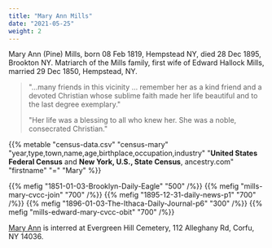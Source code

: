 ```yaml
---
title: "Mary Ann Mills"
date: "2021-05-25"
weight: 2
---
```


Mary Ann (Pine) Mills, born 08 Feb 1819, Hempstead NY, died 28 Dec 1895, Brookton NY. Matriarch of the Mills family, first wife of Edward Hallock Mills, married 29 Dec 1850, Hempstead, NY.

<!--more-->

<blockquote>
<p>"...many friends in this vicinity ... remember her as a kind friend and a devoted Christian whose sublime faith made her life beautiful and to the last degree exemplary."
</p>
<p>
"Her life was a blessing to all who knew her. She was a noble, consecrated Christian."
</p>
</blockquote>

{{% metable "census-data.csv" "census-mary" "year,type,town,name,age,birthplace,occupation,industry" "**United States Federal Census** and **New York, U.S., State Census**, ancestry.com" "firstname" "=" "Mary" %}}

{{% mefig "1851-01-03-Brooklyn-Daily-Eagle" "500" /%}}
{{% mefig "mills-mary-cvcc-join" "700" /%}}
{{% mefig "1895-12-31-daily-news-p1" "700" /%}}
{{% mefig "1896-01-03-The-Ithaca-Daily-Journal-p6" "300" /%}}
{{% mefig "mills-edward-mary-cvcc-obit" "700" /%}}

 
[Mary Ann](https://www.findagrave.com/memorial/75958702/mary-ann-mills) is interred at Evergreen Hill Cemetery, 112 Alleghany Rd, Corfu, NY 14036.
